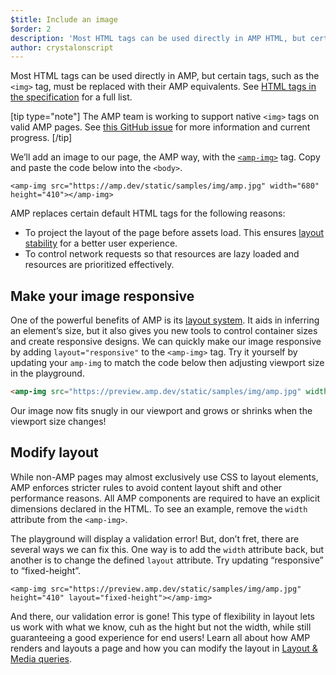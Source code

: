```yaml
---
$title: Include an image
$order: 2
description: 'Most HTML tags can be used directly in AMP HTML, but certain tags, such as the <img> tag, are replaced with equivalent or slightly enhanced custom AMP HTML tags'
author: crystalonscript
---
```


Most HTML tags can be used directly in AMP, but certain tags, such as the `<img>` tag, must be replaced with their AMP equivalents. See [HTML tags in the specification](https://amp.dev/documentation/guides-and-tutorials/learn/spec/amphtml/?format=websites#html-tags) for a full list.

[tip type="note"]
The AMP team is working to support native `<img>` tags on valid AMP pages. See [this GitHub issue](https://github.com/ampproject/amphtml/issues/30442) for more information and current progress.
[/tip]

We’ll add an image to our page, the AMP way, with the [`<amp-img>`](https://amp.dev/documentation/components/amp-img/?format=websites) tag. Copy and paste the code below into the `<body>`.

`<amp-img src="https://amp.dev/static/samples/img/amp.jpg" width="680" height="410"></amp-img>` 

AMP replaces certain default HTML tags for the following reasons:

*   To project the layout of the page before assets load. This ensures [layout stability](https://web.dev/cls) for a better user experience. 
*   To control network requests so that resources are lazy loaded and resources are prioritized effectively. 

## Make your image responsive

One of the powerful benefits of AMP is its [layout system](https://amp.dev/documentation/guides-and-tutorials/learn/amp-html-layout/?format=websites). It aids in inferring an element’s size, but it also gives you new tools to control container sizes and create responsive designs. We can quickly make our image responsive by adding `layout="responsive"` to the `<amp-img>` tag. Try it yourself by updating your `amp-img` to match the code below then adjusting viewport size in the playground.

```html
<amp-img src="https://preview.amp.dev/static/samples/img/amp.jpg" width="680" height="410" layout="responsive"></amp-img>
```

Our image now fits snugly in our viewport and grows or shrinks when the viewport size changes!

## Modify layout

While non-AMP pages may almost exclusively use CSS to layout elements, AMP enforces stricter rules to avoid content layout shift and other performance reasons. All AMP components are required to have an explicit dimensions declared in the HTML. To see an example, remove the `width` attribute from the `<amp-img>`.  

The playground will display a validation error! But, don’t fret, there are several ways we can fix this. One way is to add the `width` attribute back, but another is to change the defined `layout` attribute. Try updating “responsive” to “fixed-height”. 

```
<amp-img src="https://preview.amp.dev/static/samples/img/amp.jpg" height="410" layout="fixed-height"></amp-img>
```

And there, our validation error is gone! This type of flexibility in layout lets us work with what we know, cuh as the hight but not the width, while still guaranteeing a good experience for end users! Learn all about how AMP renders and layouts a page and how you can modify the layout in [Layout & Media queries](https://amp.dev/documentation/guides-and-tutorials/develop/style_and_layout/control_layout/?format=websites).